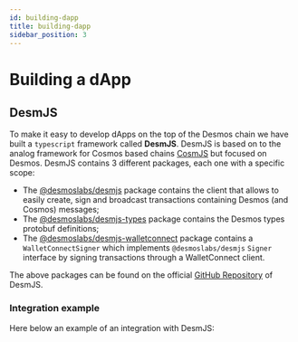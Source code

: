 ```yaml
---
id: building-dapp
title: building-dapp
sidebar_position: 3
---
```


# Building a dApp

## DesmJS

To make it easy to develop dApps on the top of the Desmos chain we have built a `typescript` framework called **DesmJS**. DesmJS is based on to the analog framework for Cosmos based chains [CosmJS](https://github.com/cosmos/cosmjs) but focused on Desmos. DesmJS contains 3 different packages, each one with a specific scope:
* The [@desmoslabs/desmjs](https://www.npmjs.com/package/@desmoslabs/desmjs) package contains the client that allows to easily create, sign and broadcast transactions containing Desmos (and Cosmos) messages;
* The [@desmoslabs/desmjs-types](https://www.npmjs.com/package/@desmoslabs/desmjs-types) package contains the Desmos types protobuf definitions;
* The [@desmoslabs/desmjs-walletconnect](https://www.npmjs.com/package/@desmoslabs/desmjs-walletconnect) package contains a `WalletConnectSigner` which implements `@desmoslabs/desmjs` `Signer` interface by signing transactions through a WalletConnect client.

The above packages can be found on the official [GitHub Repository](https://github.com/desmos-labs/desmjs) of DesmJS.

### Integration example
Here below an example of an integration with DesmJS:
```typescript

```